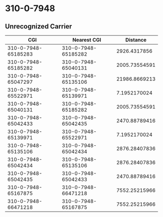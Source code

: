# 310-0-7948
## Unrecognized Carrier


| CGI | Nearest CGI | Distance |
|-----|-------------|----------|
| 310-0-7948-65185283 | 310-0-7948-65185282 | 2926.4317856 |
| 310-0-7948-65185282 | 310-0-7948-65040131 | 2005.73554591 |
| 310-0-7948-65047297 | 310-0-7948-65135106 | 21986.8669213 |
| 310-0-7948-65522971 | 310-0-7948-65139971 | 7.1952170024 |
| 310-0-7948-65040131 | 310-0-7948-65185282 | 2005.73554591 |
| 310-0-7948-65042433 | 310-0-7948-65042435 | 2470.88789416 |
| 310-0-7948-65139971 | 310-0-7948-65522971 | 7.1952170024 |
| 310-0-7948-65135106 | 310-0-7948-65042434 | 2876.28407836 |
| 310-0-7948-65042434 | 310-0-7948-65135106 | 2876.28407836 |
| 310-0-7948-65042435 | 310-0-7948-65042433 | 2470.88789416 |
| 310-0-7948-65167875 | 310-0-7948-66471218 | 7552.25215966 |
| 310-0-7948-66471218 | 310-0-7948-65167875 | 7552.25215966 |
